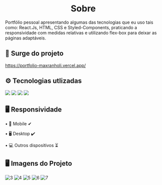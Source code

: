 <div align=center>
  <h1> Sobre </h1>
</div>
  


Portfólio pessoal apresentando algumas das tecnologias que eu uso tais como: React.Js, HTML, CSS e Styled-Components, praticando a responsividade com medidas relativas e utilizando flex-box para deixar as páginas adaptáveis. 



<h2>🔗 Surge do projeto</h2>

https://portfolio-maxranholi.vercel.app/



 <h2> ⚙ Tecnologias utlizadas</h2>

<img src="https://img.shields.io/badge/React-20232A?style=for-the-badge&logo=react&logoColor=61DAFB" />
<img src="https://img.shields.io/badge/HTML5-E34F26?style=for-the-badge&logo=html5&logoColor=white" />
<img src="https://img.shields.io/badge/CSS3-1572B6?style=for-the-badge&logo=css3&logoColor=white" />
<img src="https://img.shields.io/badge/styled--components-DB7093?style=for-the-badge&logo=styled-components&logoColor=white" />


<h2>🖥 Responsividade</h2>

• 📱 Mobile ✔

• 🖥 Desktop ✔

• 💻 Outros dispositivos ⏳


<h2>🖥 Imagens do Projeto</h2>

![3](https://user-images.githubusercontent.com/73243210/184058905-1b908a04-eee9-454e-925e-e7d96efe0aeb.png)
![4](https://user-images.githubusercontent.com/73243210/184058906-359c4f70-fbf1-477e-9573-1019bdc1896b.png)
![5](https://user-images.githubusercontent.com/73243210/184058908-69ec87fa-0464-4f2e-8668-d14d2e07a8e0.png)
![6](https://user-images.githubusercontent.com/73243210/184058910-f722b477-85ac-4372-838f-67ab24f091f2.png)
![7](https://user-images.githubusercontent.com/73243210/184058915-83d9b8db-643f-4dd5-aa32-44e1b058ff00.png)
